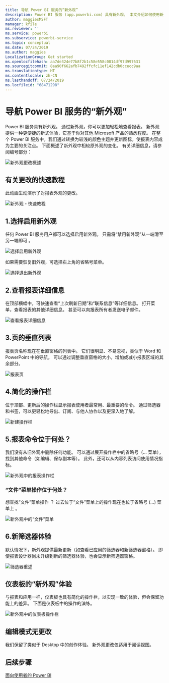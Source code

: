 ```yaml
---
title: 导航 Power BI 服务的“新外观”
description: Power BI 服务 (app.powerbi.com) 具有新外观。 本文介绍如何使用新外观导航报表。
author: maggiesMSFT
manager: kfile
ms.reviewer: ''
ms.service: powerbi
ms.subservice: powerbi-service
ms.topic: conceptual
ms.date: 07/24/2019
ms.author: maggies
LocalizationGroup: Get started
ms.openlocfilehash: aa7de324e77b8f2b1c58e558c0814df97d997631
ms.sourcegitcommit: 8aa90f662afb7492ffcfc11ef142cdb0ccecc9aa
ms.translationtype: HT
ms.contentlocale: zh-CN
ms.lasthandoff: 07/24/2019
ms.locfileid: "68471298"
---
```

# <a name="navigate-the-new-look-of-the-power-bi-service"></a>导航 Power BI 服务的“新外观”

Power BI 服务具有新外观。 通过新外观，你可以更加轻松地查看报表。 新外观提供一种更便捷的新式体验，它基于你对其他 Microsoft 产品的熟悉程度。 在整个 Power BI 服务中，我们通过转换为较浅的颜色主题并更新图标，使报表内容成为主要的关注点。 下面概述了新外观中相较原外观的变化。 有关详细信息，请参阅编号部分：

![新外观更改概述](media/service-new-look/power-bi-new-look-changes.png)

## <a name="quick-tour-of-the-changes"></a>有关更改的快速教程

此动画生动演示了对报表外观的更改。

![新外观 - 快速教程](media/service-new-look/power-bi-new-look-quick-tour.gif)

## <a name="1-opt-in-to-the-new-look"></a>1.选择启用新外观

任何 Power BI 服务用户都可以选择启用新外观。 只需将“禁用新外观”从一端滑至另一端即可   。

![选择启用新外观](media/service-new-look/power-bi-new-look-off.png)

如果需要恢复旧外观，可选择右上角的省略号菜单。

![选择退出新外观](media/service-new-look/power-bi-new-look-on.png)

## <a name="2-view-report-details"></a>2.查看报表详细信息 

在顶部横幅中，可快速查看“上次刷新日期”和“联系信息”等详细信息。  打开菜单，查看报表的其他详细信息。 甚至可以向报表所有者发送电子邮件。

![查看报表详细信息](media/service-new-look/power-bi-new-look-metadata.png)

## <a name="3-vertical-list-of-pages"></a>3.页的垂直列表 
报表页名称现在在垂直窗格的列表中。 它们很明显、不易忽视，类似于 Word 和 PowerPoint 中的导航。 可以通过调整垂直窗格的大小，增加或减小报表区域的其余部分。

![报表页](media/service-new-look/power-bi-new-look-report-pages.png)

## <a name="4-simplified-action-bar"></a>4.简化的操作栏 

位于顶部、更新后的操作栏显示报表使用者最常用、最重要的命令。 通过筛选器和书签，可以更轻松地导出、订阅、与他人协作以及更深入地了解。

![新建操作栏](media/service-new-look/power-bi-new-look-action-bar.png)

## <a name="5-where-are-the-report-commands"></a>5.报表命令位于何处？

我们没有从旧外观中删除任何功能。 可以通过展开操作栏中的省略号（... 菜单），找到其他命令（如编辑、保存副本等）。 此外，还可以从内容列表访问使用情况指标。

![新外观中的报表操作栏](media/service-new-look/power-bi-report-action-bar-new-look.gif)

### <a name="where-are-file-menu-actions"></a>“文件”菜单操作位于何处？

想查找“文件”菜单操作  ？ 过去位于“文件”菜单上的操作现在也位于省略号 (...) 菜单上  。 

![新外观中的“文件”菜单](media/service-new-look/power-bi-file-menu-new-look.gif)

## <a name="6-new-filter-experience"></a>6.新筛选器体验

默认情况下，新外观提供最新更新（如查看已应用的筛选器和新筛选器窗格）。 即使报表设计器尚未升级到新的筛选器体验，也会显示新筛选器窗格。

![筛选器重述](media/service-new-look/power-bi-new-look-filters.png)

## <a name="dashboard-new-look-experience"></a>仪表板的“新外观”体验 

与报表和应用一样，仪表板也具有简化的操作栏，以实现一致的体验，但会保留功能上的差异。 下面是仪表板中的操作的演练。
 
![新外观中的仪表板操作栏](media/service-new-look/power-bi-dashboard-action-bar-new-look.gif)

## <a name="no-changes-to-edit-mode"></a>编辑模式无更改 

我们保留了类似于 Desktop 中的创作体验。 新外观更改仅适用于阅读视图。

## <a name="next-steps"></a>后续步骤

[面向使用者的 Power BI](consumer/end-user-consumer.md)
